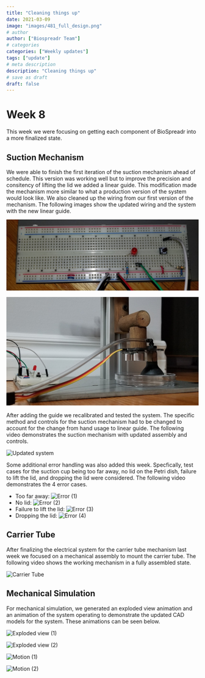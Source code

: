 ```yaml
---
title: "Cleaning things up"
date: 2021-03-09
image: "images/481_full_design.png"
# author
author: ["Biospreadr Team"]
# categories
categories: ["Weekly updates"]
tags: ["update"]
# meta description
description: "Cleaning things up"
# save as draft
draft: false
---
```


# Week 8

This week we were focusing on getting each component of BioSpreadr into a more finalized state.

## Suction Mechanism

We were able to finish the first iteration of the suction mechanism ahead of schedule. This version was working well but to improve the precision and consitency of lifting the lid we added a linear guide. This modification made the mechanism more similar to what a production version of the system would look like. We also cleaned up the wiring from our first version of the mechanism. The following images show the updated wiring and the system with the new linear guide.

![Updated wiring](/images/wk9-rewired.jpg)

![Updated guide](/images/wk9-zoom.jpg)

After adding the guide we recalibrated and tested the system. The specific method and controls for the suction mechanism had to be changed to account for the change from hand usage to linear guide. The following video demonstrates the suction mechanism with updated assembly and controls.

![Updated system](https://media.giphy.com/media/pkynAkQnz64XW9alfp/giphy.gif)

Some additional error handling was also added this week. Specfically, test cases for the suction cup being too far away, no lid on the Petri dish, failure to lift the lid, and dropping the lid were considered. The following video demonstrates the 4 error cases.

* Too far away: ![Error (1)](https://media.giphy.com/media/qU8wdJGBbBdhmnVcN0/giphy.gif)
* No lid: ![Error (2)](https://media.giphy.com/media/EG8YZtnVp8ZIqrHBvJ/giphy.gif)
* Failure to lift the lid: ![Error (3)](https://media.giphy.com/media/VpQL1lEdw6W4iAz05d/giphy.gif)
* Dropping the lid: ![Error (4)](https://media.giphy.com/media/uZ4aKiluk4XUTkONo8/giphy.gif)


## Carrier Tube

After finalizing the electrical system for the carrier tube mechanism last week we focused on a mechanical assembly to mount the carrier tube. The following video shows the working mechanism in a fully assembled state.

![Carrier Tube](https://media.giphy.com/media/OVbAmaRyoz0Jp1v1ws/giphy.gif)

## Mechanical Simulation

For mechanical simulation, we generated an exploded view animation and an animation of the system operating to demonstrate the updated CAD models for the system. These animations can be seen below.

![Exploded view (1)](https://media.giphy.com/media/OEifqXmrvqrNWEZngO/giphy.gif)

![Exploded view (2)](https://media.giphy.com/media/NTcr4BJ91aXuGqorrY/giphy.gif)

![Motion (1)](https://media.giphy.com/media/J75OKsiy1fhkaSszSZ/giphy.gif)

![Motion (2)](https://media.giphy.com/media/LLpC1vsli2Hjq212s3/giphy.gif)